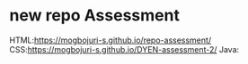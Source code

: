 # new repo Assessment
HTML:https://mogbojuri-s.github.io/repo-assessment/
CSS:https://mogbojuri-s.github.io/DYEN-assessment-2/
Java:
